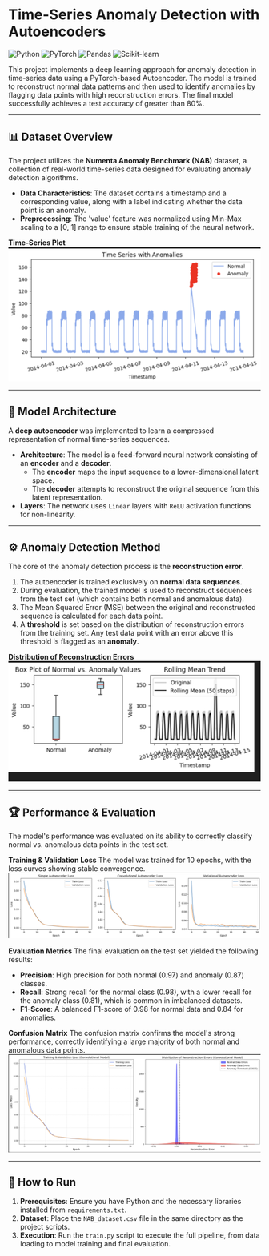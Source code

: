 # Time-Series Anomaly Detection with Autoencoders

![Python](https://img.shields.io/badge/Python-3776AB?style=for-the-badge&logo=python&logoColor=white)
![PyTorch](https://img.shields.io/badge/PyTorch-EE4C2C?style=for-the-badge&logo=pytorch&logoColor=white)
![Pandas](https://img.shields.io/badge/Pandas-2C2D72?style=for-the-badge&logo=pandas&logoColor=white)
![Scikit-learn](https://img.shields.io/badge/scikit--learn-F7931E?style=for-the-badge&logo=scikit-learn&logoColor=white)

This project implements a deep learning approach for anomaly detection in time-series data using a PyTorch-based Autoencoder. The model is trained to reconstruct normal data patterns and then used to identify anomalies by flagging data points with high reconstruction errors. The final model successfully achieves a test accuracy of greater than 80%.

---

## 📊 Dataset Overview

The project utilizes the **Numenta Anomaly Benchmark (NAB)** dataset, a collection of real-world time-series data designed for evaluating anomaly detection algorithms.

* **Data Characteristics**: The dataset contains a timestamp and a corresponding value, along with a label indicating whether the data point is an anomaly.
* **Preprocessing**: The 'value' feature was normalized using Min-Max scaling to a [0, 1] range to ensure stable training of the neural network.

**Time-Series Plot**
![Time-Series Data](assets/f14.png)

---

## 🧠 Model Architecture

A **deep autoencoder** was implemented to learn a compressed representation of normal time-series sequences.

* **Architecture**: The model is a feed-forward neural network consisting of an **encoder** and a **decoder**.
    * The **encoder** maps the input sequence to a lower-dimensional latent space.
    * The **decoder** attempts to reconstruct the original sequence from this latent representation.
* **Layers**: The network uses `Linear` layers with `ReLU` activation functions for non-linearity.

---

## ⚙️ Anomaly Detection Method

The core of the anomaly detection process is the **reconstruction error**.
1.  The autoencoder is trained exclusively on **normal data sequences**.
2.  During evaluation, the trained model is used to reconstruct sequences from the test set (which contains both normal and anomalous data).
3.  The Mean Squared Error (MSE) between the original and reconstructed sequence is calculated for each data point.
4.  A **threshold** is set based on the distribution of reconstruction errors from the training set. Any test data point with an error above this threshold is flagged as an **anomaly**.

**Distribution of Reconstruction Errors**
![Reconstruction Error Distribution](assets/f15.png)

---

## 🏆 Performance & Evaluation

The model's performance was evaluated on its ability to correctly classify normal vs. anomalous data points in the test set.

**Training & Validation Loss**
The model was trained for 10 epochs, with the loss curves showing stable convergence.
![Training and Validation Loss](assets/f16.png)

**Evaluation Metrics**
The final evaluation on the test set yielded the following results:
* **Precision**: High precision for both normal (0.97) and anomaly (0.87) classes.
* **Recall**: Strong recall for the normal class (0.98), with a lower recall for the anomaly class (0.81), which is common in imbalanced datasets.
* **F1-Score**: A balanced F1-score of 0.98 for normal data and 0.84 for anomalies.

**Confusion Matrix**
The confusion matrix confirms the model's strong performance, correctly identifying a large majority of both normal and anomalous data points.
![Confusion Matrix](assets/f17.png)

---

## 🚀 How to Run

1.  **Prerequisites**: Ensure you have Python and the necessary libraries installed from `requirements.txt`.
2.  **Dataset**: Place the `NAB_dataset.csv` file in the same directory as the project scripts.
3.  **Execution**: Run the `train.py` script to execute the full pipeline, from data loading to model training and final evaluation.